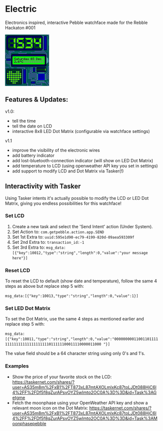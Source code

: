 # Electric
Electronics inspired, interactive Pebble watchface made for the Rebble Hackaton #001

![Electric watchface screenshot](Electric/pebble_screenshot_2022-12-03_14-34-36.png)

## Features & Updates:
v1.0:
- tell the time
- tell the date on LCD
- interactive 8x8 LED Dot Matrix (configurable via watchface settings)

v1.1
- improve the visibility of the electronic wires
- add battery indicator
- add lost-bluetooth-connection indicator (will show on LED Dot Matrix)
- add temperature to LCD (using openweather API key you set in settings)
- add support to modify LCD and Dot Matrix via Tasker(!)

## Interactivity with Tasker
Using Tasker intents it's actually possible to modify the LCD or LED Dot Matrix, giving you endless possibilities for this watchface!

### Set LCD 
1. Create a new task and select the 'Send Intent' action (Under System). 
2. Set Action to: `com.getpebble.action.app.SEND`
3. Set 1st Extra to: `uuid:595e1d90-ec79-4199-820d-09aea593309f`
4. Set 2nd Extra to: `transaction_id:-1`
5. Set 3rd Extra to: `msg_data:[{"key":10012,"type":"string","length":0,"value":"your message here"}]`

### Reset LCD
To reset the LCD to default (show date and temperature), follow the same 4 steps as above but replace step 5 with:

`msg_data:[{"key":10013,"type":"string","length":0,"value":1}]`

### Set LED Dot Matrix
To set the Dot Matrix, use the same 4 steps as mentioned earlier and replace step 5 with: 

`msg_data:[{"key":10011,"type":"string","length":0,"value":"0000000001100110111111111111111111111111011111100011110000011000
"}]`

The value field should be a 64 character string using only 0's and 1's.

### Examples
- Show the price of your favorite stock on the LCD: https://taskernet.com/shares/?user=AS35m8m%2FxB1%2FT873xL87mtAXOLmlxKc87toLJDt088HjC6l4%2FF%2FDf5f8qZurAPsvOYZ5wImto2OC0A%3D%3D&id=Task%3AGetgme
- Fetch the moonphase using your OpenWeather API key and show a relevant moon icon on the Dot Matrix:
https://taskernet.com/shares/?user=AS35m8m%2FxB1%2FT873xL87mtAXOLmlxKc87toLJDt088HjC6l4%2FF%2FDf5f8qZurAPsvOYZ5wImto2OC0A%3D%3D&id=Task%3AMoonphasepebble
